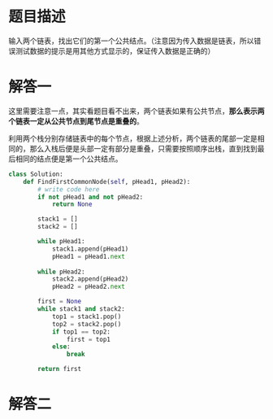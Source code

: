 # 题目描述

输入两个链表，找出它们的第一个公共结点。（注意因为传入数据是链表，所以错误测试数据的提示是用其他方式显示的，保证传入数据是正确的）

# 解答一

这里需要注意一点，其实看题目看不出来，两个链表如果有公共节点，**那么表示两个链表一定从公共节点到尾节点是重叠的**。

利用两个栈分别存储链表中的每个节点，根据上述分析，两个链表的尾部一定是相同的，那么入栈后便是头部一定有部分是重叠，只需要按照顺序出栈，直到找到最后相同的结点便是第一个公共结点。

```python
class Solution:
    def FindFirstCommonNode(self, pHead1, pHead2):
        # write code here
        if not pHead1 and not pHead2:
            return None

        stack1 = []
        stack2 = []

        while pHead1:
            stack1.append(pHead1)
            pHead1 = pHead1.next
            
        while pHead2:
            stack2.append(pHead2)
            pHead2 = pHead2.next

        first = None
        while stack1 and stack2:
            top1 = stack1.pop()
            top2 = stack2.pop()
            if top1 == top2:
                first = top1
            else:
                break

        return first
```

# 解答二

